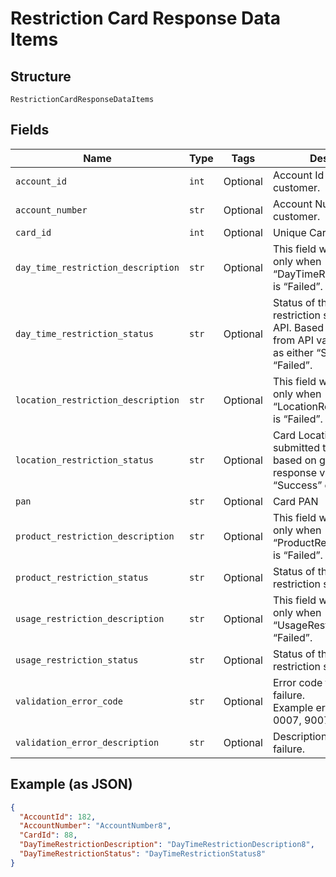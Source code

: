 
# Restriction Card Response Data Items

## Structure

`RestrictionCardResponseDataItems`

## Fields

| Name | Type | Tags | Description |
|  --- | --- | --- | --- |
| `account_id` | `int` | Optional | Account Id of the customer. |
| `account_number` | `str` | Optional | Account Number of the customer. |
| `card_id` | `int` | Optional | Unique Card Id |
| `day_time_restriction_description` | `str` | Optional | This field will have a value only when “DayTimeRestrictionStatus” is “Failed”. |
| `day_time_restriction_status` | `str` | Optional | Status of the card day/time restriction submitted to API. Based on the response from API value will be set as either “Success” or “Failed”. |
| `location_restriction_description` | `str` | Optional | This field will have a value only when “LocationRestrictionStatus” is “Failed”. |
| `location_restriction_status` | `str` | Optional | Card Location restriction submitted to gateway based on gateway response value set as “Success” or “Failed”. |
| `pan` | `str` | Optional | Card PAN |
| `product_restriction_description` | `str` | Optional | This field will have a value only when “ProductRestrictionStatus” is “Failed”. |
| `product_restriction_status` | `str` | Optional | Status of the card product restriction submitted |
| `usage_restriction_description` | `str` | Optional | This field will have a value only when “UsageRestrictionStatus” is “Failed”. |
| `usage_restriction_status` | `str` | Optional | Status of the card usage restriction submitted |
| `validation_error_code` | `str` | Optional | Error code for validation failure.<br>Example error codes:<br>0007, 9007, 7000, 7001. |
| `validation_error_description` | `str` | Optional | Description of validation failure. |

## Example (as JSON)

```json
{
  "AccountId": 182,
  "AccountNumber": "AccountNumber8",
  "CardId": 88,
  "DayTimeRestrictionDescription": "DayTimeRestrictionDescription8",
  "DayTimeRestrictionStatus": "DayTimeRestrictionStatus8"
}
```

